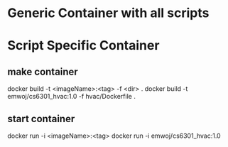 # Generic Container with all scripts

# Script Specific Container
## make container 
docker build -t \<imageName\>:\<tag\> -f \<dir\> .
docker build -t emwoj/cs6301_hvac:1.0 -f hvac/Dockerfile .

## start container
docker run -i \<imageName\>:\<tag\>
docker run -i emwoj/cs6301_hvac:1.0

